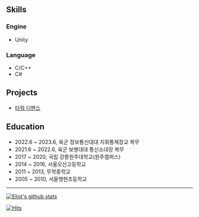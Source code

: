 ## Skills 

### Engine
- Unity

### Language 
- C/C++
- C#

## Projects

- [타워 디펜스](https://github.com/eliotjang/tower-defense-game)

## Education
- 2022.6 ~ 2023.6, 육군 정보통신대대 지휘통제장교 복무
- 2021.6 ~ 2022.6, 육군 보병대대 통신소대장 복무
- 2017 ~ 2020, 국립 강릉원주대학교(원주캠퍼스)
- 2014 ~ 2016, 서울오산고등학교
- 2011 ~ 2013, 무학중학교
- 2005 ~ 2010, 서울행현초등학교

- - -

[![Eliot's github stats](https://github-readme-stats.vercel.app/api?username=eliotjang)](https://github.com/anuraghazra/github-readme-stats)

[![Hits](https://hits.seeyoufarm.com/api/count/incr/badge.svg?url=https%3A%2F%2Fgithub.com%2Feliotjang)](https://hits.seeyoufarm.com)
